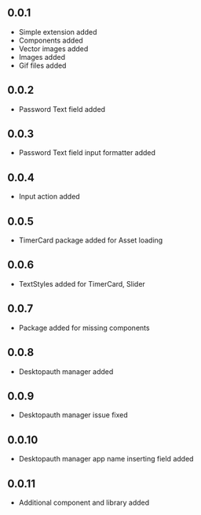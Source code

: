 ## 0.0.1
- Simple extension added
- Components added
- Vector images added
- Images added
- Gif files added

## 0.0.2
- Password Text field added

## 0.0.3
- Password Text field input formatter added

## 0.0.4
- Input action added

## 0.0.5
- TimerCard package added for Asset loading

## 0.0.6
- TextStyles added for TimerCard, Slider

## 0.0.7
- Package added for missing components

## 0.0.8
- Desktopauth manager added

## 0.0.9
- Desktopauth manager issue fixed

## 0.0.10
- Desktopauth manager app name inserting field added

## 0.0.11
- Additional component and library added
